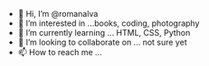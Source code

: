 - 👋 Hi, I’m @romanalva
- 👀 I’m interested in ...books, coding, photography
- 🌱 I’m currently learning ... HTML, CSS, Python
- 💞️ I’m looking to collaborate on ... not sure yet
- 📫 How to reach me ...

<!---
romanalva/romanalva is a ✨ special ✨ repository because its `README.md` (this file) appears on your GitHub profile.
You can click the Preview link to take a look at your changes.
--->
